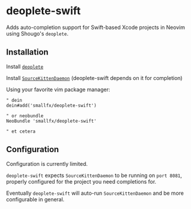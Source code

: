 # deoplete-swift

Adds auto-completion support for Swift-based Xcode projects in Neovim using Shougo's `deoplete`.

## Installation

Install [`deoplete`](https://github.com/Shougo/deoplete.nvim)

Install [`SourceKittenDaemon`](https://github.com/terhechte/SourceKittenDaemon) (deoplete-swift depends on it for completion)

Using your favorite vim package manager:

```
" dein
dein#add('smallfx/deoplete-swift')

" or neobundle
NeoBundle 'smallfx/deoplete-swift'

" et cetera
```

## Configuration

Configuration is currently limited.

`deoplete-swift` expects `SourceKittenDaemon` to be running on `port 8081`, properly configured for the project you need completions for.

Eventually `deoplete-swift` will auto-run `SourceKittenDaemon` and be more configurable in general.

